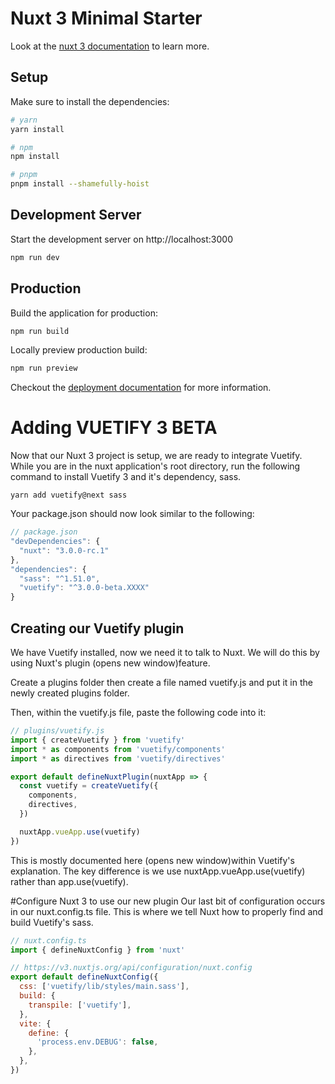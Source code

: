 # Nuxt 3 Minimal Starter

Look at the [nuxt 3 documentation](https://v3.nuxtjs.org) to learn more.

## Setup

Make sure to install the dependencies:

```bash
# yarn
yarn install

# npm
npm install

# pnpm
pnpm install --shamefully-hoist
```

## Development Server

Start the development server on http://localhost:3000

```bash
npm run dev
```

## Production

Build the application for production:

```bash
npm run build
```

Locally preview production build:

```bash
npm run preview
```

Checkout the [deployment documentation](https://v3.nuxtjs.org/guide/deploy/presets) for more information.


# Adding VUETIFY 3 BETA


Now that our Nuxt 3 project is setup, we are ready to integrate Vuetify. While you are in the nuxt application's root directory, run the following command to install Vuetify 3 and it's dependency, sass.

```yarn add vuetify@next sass```

Your package.json should now look similar to the following:
```javascript
// package.json
"devDependencies": {
  "nuxt": "3.0.0-rc.1"
},
"dependencies": {
  "sass": "^1.51.0",
  "vuetify": "^3.0.0-beta.XXXX"
}
```
## Creating our Vuetify plugin
We have Vuetify installed, now we need it to talk to Nuxt. We will do this by using Nuxt's plugin (opens new window)feature.

Create a plugins folder then create a file named vuetify.js and put it in the newly created plugins folder.

Then, within the vuetify.js file, paste the following code into it:
```javascript
// plugins/vuetify.js
import { createVuetify } from 'vuetify'
import * as components from 'vuetify/components'
import * as directives from 'vuetify/directives'

export default defineNuxtPlugin(nuxtApp => {
  const vuetify = createVuetify({
    components,
    directives,
  })

  nuxtApp.vueApp.use(vuetify)
})
```

This is mostly documented here (opens new window)within Vuetify's explanation. The key difference is we use nuxtApp.vueApp.use(vuetify) rather than app.use(vuetify).

#Configure Nuxt 3 to use our new plugin
Our last bit of configuration occurs in our nuxt.config.ts file. This is where we tell Nuxt how to properly find and build Vuetify's sass.
```javascript
// nuxt.config.ts
import { defineNuxtConfig } from 'nuxt'

// https://v3.nuxtjs.org/api/configuration/nuxt.config
export default defineNuxtConfig({
  css: ['vuetify/lib/styles/main.sass'],
  build: {
    transpile: ['vuetify'],
  },
  vite: {
    define: {
      'process.env.DEBUG': false,
    },
  },
})
```